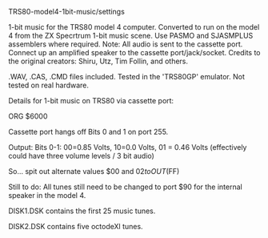 TRS80-model4-1bit-music/settings


1-bit music for the TRS80 model 4 computer.
Converted to run on the model 4 from the ZX Specrtrum 1-bit music scene.  Use PASMO and SJASMPLUS assemblers where required.
Note: All audio is sent to the cassette port. Connect up an amplified speaker to the cassette port/jack/socket.
Credits to the original creators: Shiru, Utz, Tim Follin, and others.

.WAV, .CAS, .CMD files included. Tested in the 'TRS80GP' emulator. Not tested on real hardware.

Details for 1-bit music on TRS80 via cassette port:
  
  ORG $6000
  
  Cassette port hangs off Bits 0 and 1 on port 255.
  
  Output: Bits 0-1: 00=0.85 Volts, 10=0.0 Volts, 01 = 0.46 Volts (effectively could have three volume levels / 3 bit audio)
  
  So... spit out alternate values $00 and $02 to OUT ($FF)

Still to do: All tunes still need to be changed to port $90 for the internal speaker in the model 4.

DISK1.DSK contains the first 25 music tunes.

DISK2.DSK contains five octodeXl tunes.

